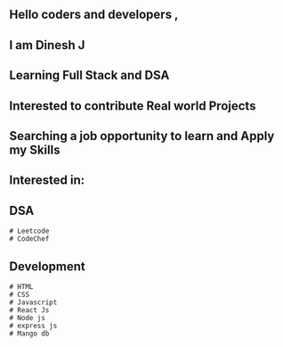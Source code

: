 ## Hello coders and developers ,
  ## I am Dinesh J
  ## Learning Full Stack and DSA
  ## Interested to contribute Real world Projects
  ## Searching a job opportunity to learn and Apply my Skills

## Interested in:
  ## DSA
    # Leetcode 
    # CodeChef
  ## Development
    # HTML
    # CSS
    # Javascript
    # React Js
    # Node js
    # express js
    # Mango db
    
  
  
  
